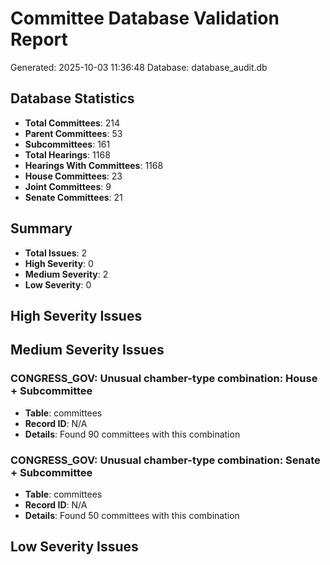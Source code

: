 # Committee Database Validation Report
Generated: 2025-10-03 11:36:48
Database: database_audit.db

## Database Statistics
- **Total Committees**: 214
- **Parent Committees**: 53
- **Subcommittees**: 161
- **Total Hearings**: 1168
- **Hearings With Committees**: 1168
- **House Committees**: 23
- **Joint Committees**: 9
- **Senate Committees**: 21

## Summary
- **Total Issues**: 2
- **High Severity**: 0
- **Medium Severity**: 2
- **Low Severity**: 0

## High Severity Issues

## Medium Severity Issues

### CONGRESS_GOV: Unusual chamber-type combination: House + Subcommittee
- **Table**: committees
- **Record ID**: N/A
- **Details**: Found 90 committees with this combination

### CONGRESS_GOV: Unusual chamber-type combination: Senate + Subcommittee
- **Table**: committees
- **Record ID**: N/A
- **Details**: Found 50 committees with this combination

## Low Severity Issues
